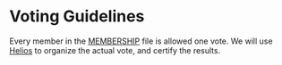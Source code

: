 # Voting Guidelines

Every member in the
[MEMBERSHIP](https://github.com/sfosc/sfosc/blob/master/MEMBERSHIP.md) file is
allowed one vote. We will use [Helios](https://heliosvoting.org) to organize the
actual vote, and certify the results.

